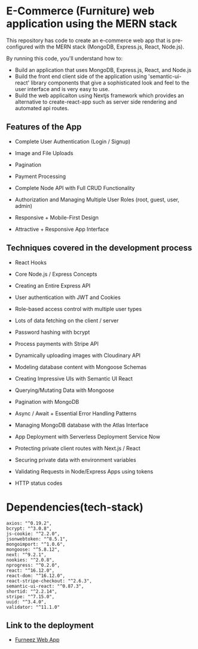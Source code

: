
# E-Commerce (Furniture) web application using the MERN stack

This repository has code to create an e-commerce web app that is pre-configured with the MERN stack (MongoDB, Express.js, 
React, Node.js). 

By running this code, you'll understand how to:

* Build an application that uses MongoDB, Express.js, React, and Node.js
* Build the front end client side of the application using 'semantic-ui-react' library components that give a sophisticated
  look and feel to the user interface and is very easy to use.
* Build the web applicaiton using Nextjs framework which provides an alternative to create-react-app such as server side 
  rendering and automated api routes.

## Features of the App

- Complete User Authentication (Login / Signup)

- Image and File Uploads

- Pagination

- Payment Processing

- Complete Node API with Full CRUD Functionality

- Authorization and Managing Multiple User Roles (root, guest, user, admin)

- Responsive + Mobile-First Design

- Attractive + Responsive App Interface


## Techniques covered in the development process

- React Hooks 

- Core Node.js / Express Concepts

- Creating an Entire Express API

- User authentication with JWT and Cookies

- Role-based access control with multiple user types

- Lots of data fetching on the client / server

- Password hashing with bcrypt

- Process payments with Stripe API

- Dynamically uploading images with Cloudinary API

- Modeling database content with Mongoose Schemas

- Creating Impressive UIs with Semantic UI React

- Querying/Mutating Data with Mongoose

- Pagination with MongoDB

- Async / Await + Essential Error Handling Patterns

- Managing MongoDB database with the Atlas Interface

- App Deployment with Serverless Deployment Service Now

- Protecting private client routes with Next.js / React

- Securing private data with environment variables

- Validating Requests in Node/Express Apps using tokens

- HTTP status codes


# Dependencies(tech-stack)

    axios: "^0.19.2",
    bcrypt: "^3.0.8",
    js-cookie: "^2.2.0",
    jsonwebtoken: "^8.5.1",
    mongoimport: "^1.0.6",
    mongoose: "^5.8.12",
    next: "^9.2.1",
    nookies: "^2.0.8",
    nprogress: "^0.2.0",
    react: "^16.12.0",
    react-dom: "^16.12.0",
    react-stripe-checkout: "^2.6.3",
    semantic-ui-react: "^0.87.3",
    shortid: "^2.2.14",
    stripe: "^7.15.0",
    uuid: "^3.4.0",
    validator: "^11.1.0"


## Link to the deployment

- [Furneez Web App](https://furneez.now.sh)



